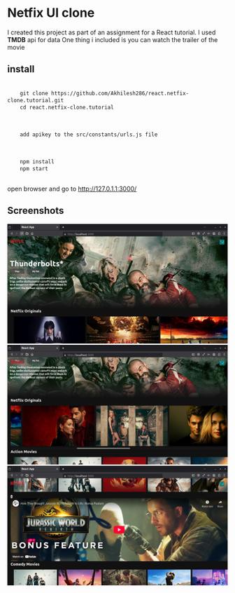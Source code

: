 # Netfix UI clone 

I created this project as part of an assignment for a React tutorial.
I used **TMDB** api for data 
One thing i included is you can watch the trailer of the movie 

## install 

<pre>
  <code>
    git clone https://github.com/Akhilesh286/react.netfix-clone.tutorial.git
    cd react.netfix-clone.tutorial
  </code>
</pre>
<pre>
  <code>
    add apikey to the src/constants/urls.js file
  </code>
</pre>
<pre>
  <code>
    npm install
    npm start
  </code>
</pre>
open browser and go to http://127.0.1.1:3000/

## Screenshots 

![preview](./netflix-preview-3.png)
![preview](./netflix-preview-1.png)
![preview](./netflix-preview-2.png)
